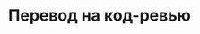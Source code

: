 ---
sidebar_position: 11
sidebar_label: Перевод на код-ревью
title: Перевод на код-ревью
description: Код-ревью
---